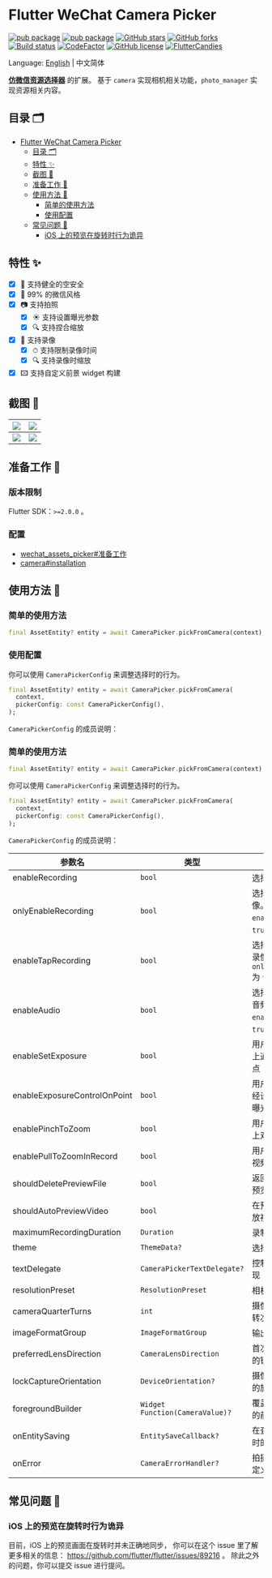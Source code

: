# Flutter WeChat Camera Picker

[![pub package](https://img.shields.io/pub/v/wechat_camera_picker?logo=dart&label=%E7%A8%B3%E5%AE%9A%E7%89%88&style=flat-square)](https://pub.flutter-io.cn/packages/wechat_camera_picker)
[![pub package](https://img.shields.io/pub/v/wechat_camera_picker?color=42a012&include_prereleases&label=%E5%BC%80%E5%8F%91%E7%89%88&logo=dart&style=flat-square)](https://pub.flutter-io.cn/packages/wechat_camera_picker)
[![GitHub stars](https://img.shields.io/github/stars/fluttercandies/flutter_wechat_camera_picker?logo=github&style=flat-square)](https://github.com/fluttercandies/flutter_wechat_camera_picker/stargazers)
[![GitHub forks](https://img.shields.io/github/forks/fluttercandies/flutter_wechat_camera_picker?logo=github&style=flat-square)](https://github.com/fluttercandies/flutter_wechat_camera_picker/network)
[![Build status](https://img.shields.io/github/workflow/status/fluttercandies/flutter_wechat_camera_picker/Build%20test?label=%E7%8A%B6%E6%80%81&logo=github&style=flat-square)](https://github.com/fluttercandies/flutter_wechat_camera_picker/actions?query=workflow%3A%22Build+test%22)
[![CodeFactor](https://img.shields.io/codefactor/grade/github/fluttercandies/flutter_wechat_camera_picker?logo=codefactor&label=%E4%BB%A3%E7%A0%81%E8%B4%A8%E9%87%8F&logoColor=%23ffffff&style=flat-square)](https://www.codefactor.io/repository/github/fluttercandies/flutter_wechat_camera_picker)
[![GitHub license](https://img.shields.io/github/license/fluttercandies/flutter_wechat_camera_picker?style=flat-square&label=%E5%8D%8F%E8%AE%AE)](https://github.com/fluttercandies/flutter_wechat_camera_picker/blob/master/LICENSE)
<a target="_blank" href="https://jq.qq.com/?_wv=1027&k=5bcc0gy"><img border="0" src="https://pub.idqqimg.com/wpa/images/group.png" alt="FlutterCandies" title="FlutterCandies"></a>

Language: [English](README.md) | 中文简体

[**仿微信资源选择器**](https://pub.flutter-io.cn/packages/wechat_assets_picker) 的扩展。
基于 `camera` 实现相机相关功能，`photo_manager` 实现资源相关内容。

## 目录 🗂

- [Flutter WeChat Camera Picker](#flutter-wechat-camera-picker)
  - [目录 🗂](#目录-)
  - [特性 ✨](#特性-)
  - [截图 📸](#截图-)
  - [准备工作 🍭](#准备工作-)
  - [使用方法 📖](#使用方法-)
    - [简单的使用方法](#简单的使用方法)
    - [使用配置](#使用配置)
  - [常见问题 💭](#常见问题-)
    - [iOS 上的预览在旋转时行为诡异](#iOS-上的预览在旋转时行为诡异)

## 特性 ✨

- [x] 🔐 支持健全的空安全
- [x] 💚 99% 的微信风格
- [x] 📷 支持拍照
  - [x] ☀️ 支持设置曝光参数
  - [x] 🔍️ 支持捏合缩放
- [x] 🎥 支持录像
  - [x] ⏱ 支持限制录像时间
  - [x] 🔍 支持录像时缩放
- [x] 🖾 支持自定义前景 widget 构建

## 截图 📸

| ![](https://tva1.sinaimg.cn/large/007S8ZIlgy1ggtt6yrdqej30u01t017w.jpg) | ![](https://tva1.sinaimg.cn/large/007S8ZIlgy1ggtt6yh3x4j30u01t0wuo.jpg) |
|-------------------------------------------------------------------------|-------------------------------------------------------------------------|
| ![](https://tva1.sinaimg.cn/large/007S8ZIlgy1ggtt6z1h7xj30u01t01kx.jpg) | ![](https://tva1.sinaimg.cn/large/007S8ZIlgy1ggtt6zarvhj30u01t0x5f.jpg) |

## 准备工作 🍭

### 版本限制

Flutter SDK：`>=2.0.0` 。

### 配置

- [wechat_assets_picker#准备工作](https://github.com/fluttercandies/flutter_wechat_assets_picker/blob/master/README-ZH.md#preparing-for-use-)
- [camera#installation](https://pub.flutter-io.cn/packages/camera#installation)

## 使用方法 📖

### 简单的使用方法

```dart
final AssetEntity? entity = await CameraPicker.pickFromCamera(context);
```

### 使用配置

你可以使用 `CameraPickerConfig` 来调整选择时的行为。

```dart
final AssetEntity? entity = await CameraPicker.pickFromCamera(
  context,
  pickerConfig: const CameraPickerConfig(),
);
```

`CameraPickerConfig` 的成员说明：

### 简单的使用方法

```dart
final AssetEntity? entity = await CameraPicker.pickFromCamera(context);
```

你可以使用 `CameraPickerConfig` 来调整选择时的行为。

```dart
final AssetEntity? entity = await CameraPicker.pickFromCamera(
  context,
  pickerConfig: const CameraPickerConfig(),
);
```

`CameraPickerConfig` 的成员说明：

| 参数名                          | 类型                              | 描述                                                 | 默认值                                    |
|------------------------------|---------------------------------|----------------------------------------------------|----------------------------------------|
| enableRecording              | `bool`                          | 选择器是否可以录像                                          | `false`                                |
| onlyEnableRecording          | `bool`                          | 选择器是否仅可以录像。只在 `enableRecording` 为 `true` 时有效。      | `false`                                |
| enableTapRecording           | `bool`                          | 选择器是否可以单击录像。只在 `onlyEnableRecording` 为 `true` 时生效。 | `false`                                |
| enableAudio                  | `bool`                          | 选择器是否需要录制音频。只在 `enableRecording` 为 `true` 时有效。     | `true`                                 |
| enableSetExposure            | `bool`                          | 用户是否可以在界面上通过点击设定曝光点                                | `true`                                 |
| enableExposureControlOnPoint | `bool`                          | 用户是否可以根据已经设置的曝光点调节曝光度                              | `true`                                 |
| enablePinchToZoom            | `bool`                          | 用户是否可以在界面上双指缩放相机对焦                                 | `true`                                 |
| enablePullToZoomInRecord     | `bool`                          | 用户是否可以在录制视频时上拉缩放                                   | `true`                                 |
| shouldDeletePreviewFile      | `bool`                          | 返回页面时是否删除预览文件                                      | `false`                                |
| shouldAutoPreviewVideo       | `bool`                          | 在预览时是否直接播放视频                                       | `false`                                |
| maximumRecordingDuration     | `Duration`                      | 录制视频最长时长                                           | `const Duration(seconds: 15)`          |
| theme                        | `ThemeData?`                    | 选择器的主题                                             | `CameraPicker.themeData(C.themeColor)` |
| textDelegate                 | `CameraPickerTextDelegate?`     | 控制部件中的文字实现                                         | `DefaultCameraPickerTextDelegate`      |
| resolutionPreset             | `ResolutionPreset`              | 相机的分辨率预设                                           | `ResolutionPreset.max`                 |
| cameraQuarterTurns           | `int`                           | 摄像机视图顺时针旋转次数，每次 90 度                               | `0`                                    |
| imageFormatGroup             | `ImageFormatGroup`              | 输出图像的格式描述                                          | `ImageFormatGroup.unknown`             |
| preferredLensDirection       | `CameraLensDirection`           | 首次使用相机时首选的镜头方向                                     | `CameraLensDirection.back`             |
| lockCaptureOrientation       | `DeviceOrientation?`            | 摄像机在拍摄时锁定的旋转角度                                     | null                                   |
| foregroundBuilder            | `Widget Function(CameraValue)?` | 覆盖在相机预览上方的前景构建                                     | null                                   |
| onEntitySaving               | `EntitySaveCallback?`           | 在查看器中保存图片时的回调                                      | null                                   |
| onError                      | `CameraErrorHandler?`           | 拍摄照片过程中的自定义错误处理                                    | null                                   |

## 常见问题 💭

### iOS 上的预览在旋转时行为诡异

目前，iOS 上的预览画面在旋转时并未正确地同步，
你可以在这个 issue 里了解更多相关的信息：
https://github.com/flutter/flutter/issues/89216 。
除此之外的问题，你可以提交 issue 进行提问。

